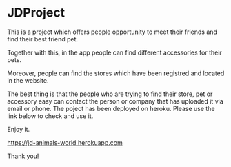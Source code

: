 # JDProject
This is a project which offers people opportunity to meet their friends and find their best friend pet.

Together with this, in the app people can find different accessories for their pets.

Moreover, people can find the stores which have been registred and located in the website.

The best thing is that the people who are trying to find their store, pet or accessory easy can contact the person or company that has uploaded it via email or phone.
The poject has been deployed on heroku. Please use the link below to check and use it.

Enjoy it.

https://jd-animals-world.herokuapp.com

Thank you!
